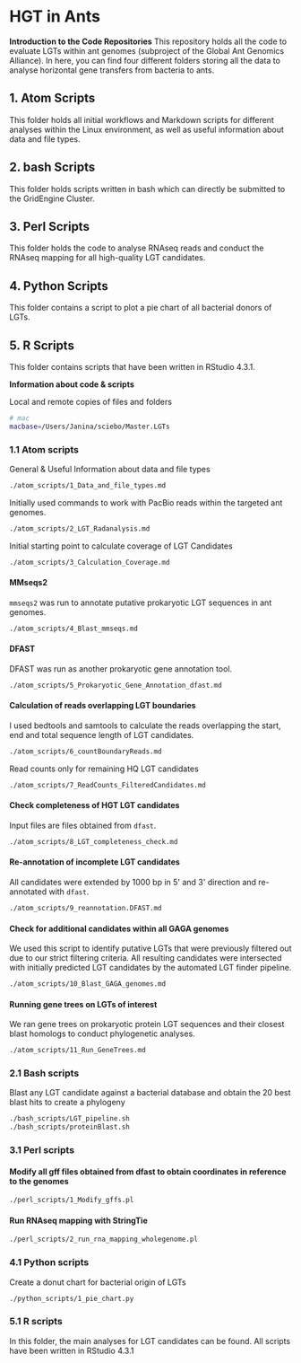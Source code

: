# HGT in Ants

**Introduction to the Code Repositories**
This repository holds all the code to evaluate LGTs within ant genomes (subproject of the Global Ant Genomics Alliance).
In here, you can find four different folders storing all the data to analyse horizontal gene transfers from bacteria to ants.

## 1. Atom Scripts
This folder holds all initial workflows and Markdown scripts for different analyses within the Linux environment, as well as useful information about data and file types.

## 2. bash Scripts
This folder holds scripts written in bash which can directly be submitted to the GridEngine Cluster.

## 3. Perl Scripts
This folder holds the code to analyse RNAseq reads and conduct the RNAseq mapping for all high-quality LGT candidates.

## 4. Python Scripts
This folder contains a script to plot a pie chart of all bacterial donors of LGTs.

## 5. R Scripts
This folder contains scripts that have been written in RStudio 4.3.1.

**Information about code & scripts**

Local and remote copies of files and folders

```bash
# mac
macbase=/Users/Janina/sciebo/Master.LGTs
```

### 1.1 Atom scripts
General & Useful Information about data and file types
```bash
./atom_scripts/1_Data_and_file_types.md
```
Initially used commands to work with PacBio reads within the targeted ant genomes.
```bash
./atom_scripts/2_LGT_Radanalysis.md
```

Initial starting point to calculate coverage of LGT Candidates
```bash
./atom_scripts/3_Calculation_Coverage.md
```

#### MMseqs2
`mmseqs2` was run to annotate putative prokaryotic LGT sequences in ant genomes.
```bash
./atom_scripts/4_Blast_mmseqs.md
```

#### DFAST

DFAST was run as another prokaryotic gene annotation tool.
```bash
./atom_scripts/5_Prokaryotic_Gene_Annotation_dfast.md
```

#### Calculation of reads overlapping LGT boundaries

I used bedtools and samtools to calculate the reads overlapping the start, end and total sequence length of LGT candidates.
```bash
./atom_scripts/6_countBoundaryReads.md
```

Read counts only for remaining HQ LGT candidates
```bash
./atom_scripts/7_ReadCounts_FilteredCandidates.md
```

#### Check completeness of HGT LGT candidates
Input files are files obtained from `dfast`.
```bash
./atom_scripts/8_LGT_completeness_check.md
```

#### Re-annotation of incomplete LGT candidates
All candidates were extended by 1000 bp in 5' and 3' direction and re-annotated with `dfast`.
```bash
./atom_scripts/9_reannotation.DFAST.md
```

#### Check for additional candidates within all GAGA genomes
We used this script to identify putative LGTs that were previously filtered out due to our strict filtering criteria. All resulting candidates were intersected with initially predicted LGT candidates by the automated LGT finder pipeline.
```bash
./atom_scripts/10_Blast_GAGA_genomes.md
```

#### Running gene trees on LGTs of interest
We ran gene trees on prokaryotic protein LGT sequences and their closest blast homologs to conduct phylogenetic analyses.
```bash
./atom_scripts/11_Run_GeneTrees.md
```

### 2.1 Bash scripts
Blast any LGT candidate against a bacterial database and obtain the 20 best blast hits to create a phylogeny
```bash
./bash_scripts/LGT_pipeline.sh
./bash_scripts/proteinBlast.sh
```

### 3.1 Perl scripts

#### Modify all gff files obtained from dfast to obtain coordinates in reference to the genomes
```bash
./perl_scripts/1_Modify_gffs.pl
```

#### Run RNAseq mapping with StringTie
```bash
./perl_scripts/2_run_rna_mapping_wholegenome.pl
```

### 4.1 Python scripts
Create a donut chart for bacterial origin of LGTs
```bash
./python_scripts/1_pie_chart.py
```

### 5.1 R scripts
In this folder, the main analyses for LGT candidates can be found. All scripts have been written in RStudio 4.3.1
